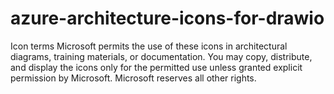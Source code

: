 # azure-architecture-icons-for-drawio

Icon terms
Microsoft permits the use of these icons in architectural diagrams, training materials, or documentation. You may copy, distribute, and display the icons only for the permitted use unless granted explicit permission by Microsoft. Microsoft reserves all other rights.
